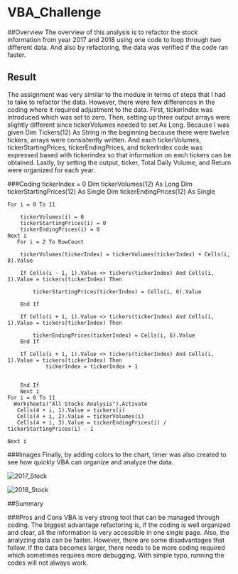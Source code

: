 # VBA_Challenge

##Overview
The overview of this analysis is to refactor the stock information from year 2017 and 2018 using one code to loop through two different data.  And also by refactoring, the data was verified if the code ran faster. 

## Result

The assignment was very similar to the module in terms of steps that I had to take to refactor the data. However, there were few differences in the coding where it required adjustment to the data. 
First, tickerIndex was introduced which was set to zero. Then, setting up three output arrays were slightly different since tickerVolumes needed to set As Long. Because I was given Dim Tickers(12) As String in the beginning because there were twelve tickers, arrays were consistently written. And each tickerVolumes, tickerStartingPrices, tickerEndingPrices, and tickerIndex code was expressed based with tickerindex so that information on each tickers can be obtained. Lastly, by setting the output, ticker, Total Daily Volume, and Return were organized for each year. 

###Coding
    tickerIndex = 0
    Dim tickerVolumes(12) As Long
    Dim tickerStartingPrices(12) As Single
    Dim tickerEndingPrices(12) As Single
   
    For i = 0 To 11

        tickerVolumes(i) = 0
        tickerStartingPrices(i) = 0
        tickerEndingPrices(i) = 0
    Next i
       For i = 2 To RowCount
    
        tickerVolumes(tickerIndex) = tickerVolumes(tickerIndex) + Cells(i, 8).Value
           
        If Cells(i - 1, 1).Value <> tickers(tickerIndex) And Cells(i, 1).Value = tickers(tickerIndex) Then
         
            tickerStartingPrices(tickerIndex) = Cells(i, 6).Value
            
        End If
         
        If Cells(i + 1, 1).Value <> tickers(tickerIndex) And Cells(i, 1).Value = tickers(tickerIndex) Then
        
            tickerEndingPrices(tickerIndex) = Cells(i, 6).Value
        End If
          
        If Cells(i + 1, 1).Value <> tickers(tickerIndex) And Cells(i, 1).Value = tickers(tickerIndex) Then
                tickerIndex = tickerIndex + 1
                
              
        End If
        Next i
    For i = 0 To 11
      Worksheets("All Stocks Analysis").Activate
       Cells(4 + i, 1).Value = tickers(i)
       Cells(4 + i, 2).Value = tickerVolumes(i)
       Cells(4 + i, 3).Value = tickerEndingPrices(i) / tickerStartingPrices(i) - 1
  
    Next i

###Images
Finally, by adding colors to the chart, timer was also created to see how quickly VBA can organize and analyze the data. 

![2017_Stock](https://https://github.com/sangyoo1021/VBA_Challenge/blob/main/Resources/VBA_Challenge_2017.png)

![2018_Stock](https://https://github.com/sangyoo1021/VBA_Challenge/blob/main/Resources/VBA_Challenge_2018.png)
 
##Summary

###Pros and Cons
VBA is very strong tool that can be managed through coding. The biggest advantage refactoring is, if the coding is well organized and clear, all the information is very accessible in one single page. Also, the analyzing data can be faster. However, there are some disadvantages that follow. If the data becomes larger, there needs to be more coding required which sometimes requires more debugging. With simple typo, running the codes will not always work. 
